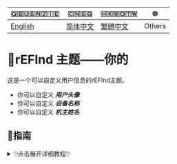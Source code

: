 🇬🇧🇺🇸🇳🇿🇮🇪|🇨🇳🇸🇬|🇭🇰🇲🇴🇹🇼|🌐
|----|----|----|----
|[English](https://github.com/1457384613gh/rEFInd-theme-named-Yours) | [简体中文](https://github.com/1457384613gh/rEFInd-theme-named-Yours/blob/main/%E8%87%AA%E8%BF%B0%E6%96%87%E4%BB%B6.md) | [繁體中文](https://github.com/1457384613gh/rEFInd-theme-named-Yours/blob/main/%E7%B9%81%E4%BD%93%E4%B8%AD%E6%96%87.md)|Others

# 🪪rEFInd 主题——你的
这是一个可以自定义用户信息的rEFInd主题。
 - 你可以自定义 ***用户头像*** 
 - 你可以自定义 ***设备名称*** 
 - 你可以自定义 ***机主姓名***

## 🧭指南
<details>
  <summary>🖱️点击展开详细教程🖱️</summary>
 
  ### ❗️注意!
   - #如果你有 **ChromeOS on BrunchFramework**, 一定要阅读 📃THIS.
  <details>
    <summary>🖱️📃THIS🖱️</summary>
   
# 如何用 Brunch 引导 Chrome OS
- 找到 `#name#.img.grub.txt`。
- 打开并且复制文本。

![image](https://user-images.githubusercontent.com/69227436/168550855-2ec72ae0-7dcc-4421-b29f-4951989c94fe.png)

- 在下载的文件中找到 `/EFI/brunch/menuentry.cfg`。

![image](https://user-images.githubusercontent.com/69227436/168551825-bbdb9b11-0ddf-4b3e-93b3-726f91a5dc55.png)

- 打开并且粘贴在那里。

![image](https://user-images.githubusercontent.com/69227436/168553154-bb4cb0fb-728f-4301-8e12-8b1527325ec6.png)

然后就可以用 Brunch 引导 Chrome OS了。

![image](https://user-images.githubusercontent.com/69227436/168552782-273550f9-43a3-4f6d-9638-5dd5025cd9e3.png)

![image](https://user-images.githubusercontent.com/69227436/168554286-8e7991c2-3892-4b7b-80b3-95756e2580da.png)
  </details>
  
  - #如果你有 OpenCore, 你定要设置 `LauncherOption=System`。
  - #如果你有 Bliss OS, `/EFI/android` 应该被重命名为 `/EFI/blissos` 。
  - #如果你有 prime os, `/EFI/android` 应该被重命名为 `/EFI/prime` 。
  - #如果你有 Phoenix OS Darkmatter, `/EFI/android` 应该被重命名为 `/EFI/darkmatter` 。
  - #如果你有 ventoy, `VTOY: /EFI/BOOT` 应该被重命名为 `VTOY: /EFI/VENTOY` 。
  - #如果你的U盘里有微PE工具箱，`U盘：/EFI/BOOT` 应该被重命名为 `U盘：/EFI/WEPE` 。

### ⬇️下载最新的 `.vhdx` 或者 `.zip`
1. 进入 [Releases](https://github.com/1457384613gh/rEFInd-theme-named-Yours/releases) 下载。
  <details>
    <summary>🖱️💾使用 `.vhdx`🖱️</summary>
   
- `.vhdx` 能够被 hyper-V 使用；你可以通过 hyper-V 预览。
- 你可以用 Windows 10 及以上版本 挂载 `.vhdx` 用以编辑配置或者复制文件。
- 该分辨率为 1024×768.
![image](https://user-images.githubusercontent.com/69227436/166185140-c74909ee-31b5-4dd4-9716-13b1073a9504.png)
  </details>
  <details>
    <summary>🖱️📦️使用 `.zip`🖱️</summary>
    
    - `.zip` 的使用 易如反掌。
    - 该分辨率为 1920×1080.
  </details>
 
  ### 设置分辨率，选择鼠标或者触屏
  #1.5 挂载`.vhdx`
  
  #1.5 解包`.zip`
  
  🖥️2. 编辑 `\EFI\refind\themes\Yours\theme.conf`
  
  🖳#2. (旧设备编辑 `\EFI\boot\themes\Yours\theme.conf` )
 
  - 用以设置分辨率
  - 用以选择鼠标或者触屏
 
  ![image](https://user-images.githubusercontent.com/69227436/164884137-91064754-2100-4f7b-8fa7-57a37b833164.png)

  ### 📝设置用户头像、设备名称和机主姓名
  - 你可以使用 [Microsoft Office 2021+](https://github.com/1457384613gh/rEFInd-theme-named-Yours/blob/main/%E8%87%AA%E8%BF%B0%E6%96%87%E4%BB%B6.md#%E4%BD%BF%E7%94%A8-microsoft-office-2021)
  - 你可以使用 [Adobe Photoshop](https://github.com/1457384613gh/rEFInd-theme-named-Yours/blob/main/%E8%87%AA%E8%BF%B0%E6%96%87%E4%BB%B6.md#%E4%BD%BF%E7%94%A8-adobe-photoshop)
  <details>
    <summary>🖱️使用 Microsoft Office 2021+🖱️</summary>
    
    🖥️3. 用 Microsoft Office 2021 及以上版本打开 `\EFI\refind\themes\Yours\banners\$resolution\BannerEditor.pptx`
    
    🖳#3. (旧设备打开 `\EFI\boot\themes\Yours\banners\$resolution\BannerEditor.pptx`)
    
    ![image](https://user-images.githubusercontent.com/69227436/164608436-e3b76607-7b73-4016-be0b-ec3c23ae9012.png)
    - 用以设置用户头像
    - 用以设置设备名称
    - 用以设置机主姓名
    
    ![image](https://user-images.githubusercontent.com/69227436/164615647-597163f7-4021-4ae5-922f-7fef1ce521bb.png)
    4. 导出为PNG并且覆盖 BannerEditor.png
   
    ![image](https://user-images.githubusercontent.com/69227436/164616497-d3ca3e4a-f231-4fc2-99ac-587a32c09453.png)
  </details>
  <details>
    <summary>🖱️使用 Adobe Photoshop🖱️</summary>
    
    - #（当然，你也能使用[PS网页版](https://ps.gaoding.com/#/)。）
   
    🖥️3. 用 Adobe Photoshop 打开 `\EFI\refind\themes\Yours\banners\$resolution\BannerEditor.psd`

    🖳#3. (旧设备打开 `\EFI\boot\themes\Yours\banners\$resolution\BannerEditor.psd`)
    
    - 用以设置用户头像
    - 用以设置设备名称
    - 用以设置机主姓名
    
    ![image](https://user-images.githubusercontent.com/69227436/164608548-03b00cf6-4c88-489e-878a-aec8f328f1ce.png)
4. 导出为PNG并且覆盖 BannerEditor.png
  </details>
  <details>
    <summary>🖱️如果你没有这些字体🖱️</summary>
    
    - `Agency FB`是`The Device`的字体
    - `French Script MT`是`your name`的字体

    #4.5 如果你没有这些字体，你可以下载并且安装[这些字体](https://github.com/1457384613gh/rEFInd-theme-named-Yours/releases/tag/Fonts)。

    #4.5 挑选其他你喜欢的字体。
    
    ### 🖴修改ESP分区
  🖥️5. 新设备复制 refind 文件夹到 `ESP: /EFI/`

  🖳#5. 旧设备复制 boot 文件夹到 `ESP: /EFI/`
  
  ### 添加启动项
  6. 通过 UEFI BIOS setup
</details>
 
## 💻️预览
我的截图供参考。
![5_screenshot_001](https://user-images.githubusercontent.com/69227436/166140209-6f2c14b6-1e0c-4f29-8cae-74b85285fb1d.png)
![5_screenshot_002](https://user-images.githubusercontent.com/69227436/166140211-fc94ed16-946b-4974-9cb5-0945c276cfcf.png)

## ⭐收藏
 #7.如果你喜欢并且期待未来的更新，你可以点亮星星。⭐

## 🎉来源
许多图标改编自 [refind-theme-regular](https://github.com/munlik/refind-theme-regular) of [munlik](https://github.com/munlik)

一些图标改编自 [The rEFInd Boot Manager](http://www.rodsbooks.com/refind/)

一些图标改编自 [brunch](https://github.com/sebanc/brunch/)

少部分改编自 未知出处。
